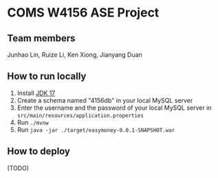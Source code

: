 # COMS W4156 ASE Project

## Team members
Junhao Lin, Ruize Li, Ken Xiong, Jianyang Duan

## How to run locally

1. Install [JDK 17](https://www.oracle.com/java/technologies/javase/jdk17-archive-downloads.html)
2. Create a schema named "4156db" in your local MySQL server
3. Enter the username and the password of your local MySQL server in `src/main/resources/application.properties`
4. Run `./mvnw`
5. Run `java -jar ./target/easymoney-0.0.1-SNAPSHOT.war`

## How to deploy

(TODO)

